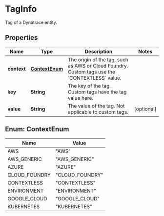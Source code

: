 

# TagInfo

Tag of a Dynatrace entity.

## Properties

| Name | Type | Description | Notes |
|------------ | ------------- | ------------- | -------------|
|**context** | [**ContextEnum**](#ContextEnum) | The origin of the tag, such as AWS or Cloud Foundry.    Custom tags use the &#x60;CONTEXTLESS&#x60; value. |  |
|**key** | **String** | The key of the tag.    Custom tags have the tag value here. |  |
|**value** | **String** | The value of the tag.    Not applicable to custom tags. |  [optional] |



## Enum: ContextEnum

| Name | Value |
|---- | -----|
| AWS | &quot;AWS&quot; |
| AWS_GENERIC | &quot;AWS_GENERIC&quot; |
| AZURE | &quot;AZURE&quot; |
| CLOUD_FOUNDRY | &quot;CLOUD_FOUNDRY&quot; |
| CONTEXTLESS | &quot;CONTEXTLESS&quot; |
| ENVIRONMENT | &quot;ENVIRONMENT&quot; |
| GOOGLE_CLOUD | &quot;GOOGLE_CLOUD&quot; |
| KUBERNETES | &quot;KUBERNETES&quot; |



